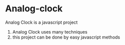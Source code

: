 # Analog-clock
Analog Clock  is a javascript project 
1. Analog Clock uses many techniques
2. this project can be done by easy javascript methods 
